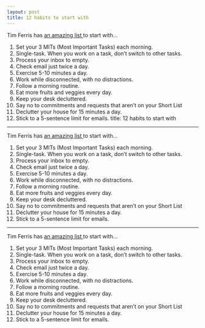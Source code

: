 ```yaml
---
layout: posttitle: 12 habits to start with---Tim Ferris has [an amazing list ](http://www.fourhourworkweek.com/blog/2009/01/07/the-power-of-less-leo-babauta-zen-habits/)to start with...1. Set your 3 MITs (Most Important Tasks) each morning.2. Single-task. When you work on a task, don’t switch to other tasks.3. Process your inbox to empty.4. Check email just twice a day.5. Exercise 5-10 minutes a day.6. Work while disconnected, with no distractions.7. Follow a morning routine.8. Eat more fruits and veggies every day.9. Keep your desk decluttered.10. Say no to commitments and requests that aren’t on your Short List11. Declutter your house for 15 minutes a day.12. Stick to a 5-sentence limit for emails.
title: 12 habits to start with---Tim Ferris has [an amazing list ](http://www.fourhourworkweek.com/blog/2009/01/07/the-power-of-less-leo-babauta-zen-habits/)to start with...1. Set your 3 MITs (Most Important Tasks) each morning.2. Single-task. When you work on a task, don’t switch to other tasks.3. Process your inbox to empty.4. Check email just twice a day.5. Exercise 5-10 minutes a day.6. Work while disconnected, with no distractions.7. Follow a morning routine.8. Eat more fruits and veggies every day.9. Keep your desk decluttered.10. Say no to commitments and requests that aren’t on your Short List11. Declutter your house for 15 minutes a day.12. Stick to a 5-sentence limit for emails.
---
```

Tim Ferris has [an amazing list ](http://www.fourhourworkweek.com/blog/2009/01/07/the-power-of-less-leo-babauta-zen-habits/)to start with...1. Set your 3 MITs (Most Important Tasks) each morning.2. Single-task. When you work on a task, don’t switch to other tasks.3. Process your inbox to empty.4. Check email just twice a day.5. Exercise 5-10 minutes a day.6. Work while disconnected, with no distractions.7. Follow a morning routine.8. Eat more fruits and veggies every day.9. Keep your desk decluttered.10. Say no to commitments and requests that aren’t on your Short List11. Declutter your house for 15 minutes a day.12. Stick to a 5-sentence limit for emails.
